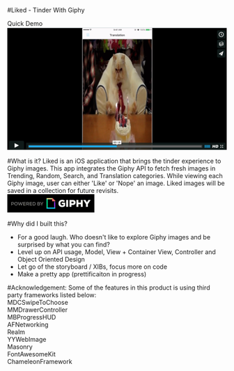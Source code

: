 #Liked - Tinder With Giphy

Quick Demo
[![IMAGE ALT TEXT](liked-demo.png)](https://vimeo.com/158123668 "Demo Video")

#What is it?
Liked is an iOS application that brings the tinder experience to Giphy images. This app integrates the Giphy API to fetch fresh images in Trending, Random, Search, and Translation categories. While viewing each Giphy image, user can either 'Like' or 'Nope' an image. Liked images will be saved in a collection for future revisits.  
![alt tag](https://github.com/wleofeng/Liked/blob/master/Liked/Assets.xcassets/Giphy-Logo.dataset/Giphy-Logo.gif)

#Why did I built this?
+ For a good laugh. Who doesn't like to explore Giphy images and be surprised by what you can find?
+ Level up on API usage, Model, View + Container View, Controller and Object Oriented Design
+ Let go of the storyboard / XIBs, focus more on code 
+ Make a pretty app (prettificaiton in progress)

#Acknowledgement:
Some of the features in this product is using third party frameworks listed below: <br />
MDCSwipeToChoose <br />
MMDrawerController <br />
MBProgressHUD <br />
AFNetworking <br />
Realm <br />
YYWebImage <br />
Masonry <br />
FontAwesomeKit <br />
ChameleonFramework <br />

